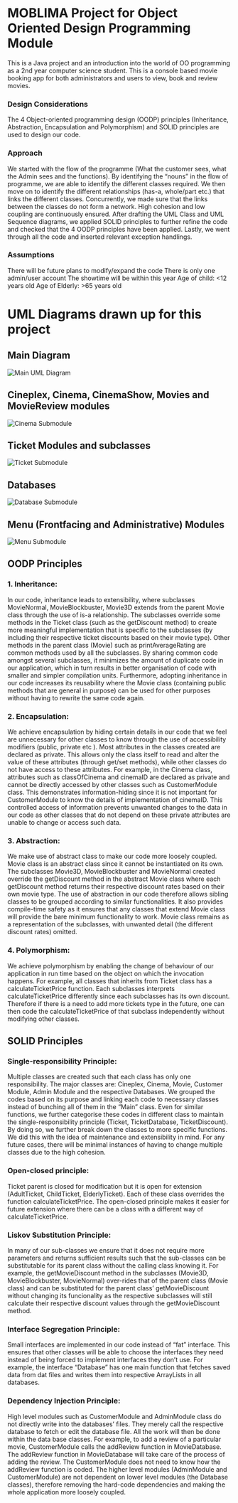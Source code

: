 # MOBLIMA Project for Object Oriented Design Programming Module

This is a Java project and an introduction into the world of OO programming as a 2nd year computer science student.
This is a console based movie booking app for both administrators and users to view, book and review movies.

### Design Considerations
The 4 Object-oriented programming design (OODP) principles (Inheritance, Abstraction, Encapsulation and Polymorphism) and SOLID principles are used to design our code. 

### Approach
We started with the flow of the programme (What the customer sees, what the Admin sees and the functions). By identifying the “nouns” in the flow of programme, we are able to identify the different classes required. We then move on to identify the different relationships (has-a, whole/part etc.) that links the different classes. Concurrently, we made sure that the links between the classes do not form a network. High cohesion and low coupling are continuously ensured. After drafting the UML Class and UML Sequence diagrams, we applied SOLID principles to further refine the code and checked that the 4 OODP principles have been applied. Lastly, we went through all the code and inserted relevant exception handlings. 

### Assumptions
There will be future plans to modify/expand the code
There is only one admin/user account 
The showtime will be within this year
Age of child: <12 years old
Age of Elderly: >65 years old


# UML Diagrams drawn up for this project

## Main Diagram
![Main UML Diagram](https://github.com/jirehcwe/MOBLIMA/blob/master/UML%20Class%20Diagram%201.jpg "Main UML Diagram")

## Cineplex, Cinema, CinemaShow, Movies and MovieReview modules
![Cinema Submodule](https://github.com/jirehcwe/MOBLIMA/blob/master/UML%20Class%20Diagram%205.png "Cineplex, Cinema, CinemaShow, Movies and MovieReview modules")

## Ticket Modules and subclasses
![Ticket Submodule](https://github.com/jirehcwe/MOBLIMA/blob/master/UML%20Class%20Diagram%204.png "Ticket and subclasses")

## Databases
![Database Submodule](https://github.com/jirehcwe/MOBLIMA/blob/master/UML%20Class%20Diagram%202.png "Databases")

## Menu (Frontfacing and Administrative) Modules
![Menu Submodule](https://github.com/jirehcwe/MOBLIMA/blob/master/UML%20Class%20Diagram%203.png "Menu (Frontfacing and Administrative) Modules")

## OODP Principles
### 1. Inheritance:
In our code, inheritance leads to extensibility, where subclasses MovieNormal, MovieBlockbuster, Movie3D extends from the parent Movie class through the use of is-a relationship. The subclasses override some methods in the Ticket class (such as the getDiscount method) to create more meaningful implementation that is specific to the subclasses (by including their respective ticket discounts based on their movie type). Other methods in the parent class (Movie) such as printAverageRating are common methods used by all the subclasses. By sharing common code amongst several subclasses, it minimizes the amount of duplicate code in our application, which in turn results in better organisation of code with smaller and simpler compilation units. Furthermore, adopting inheritance in our code increases its reusability where the Movie class (containing public methods that are general in purpose) can be used for other purposes without having to rewrite the same code again. 

### 2. Encapsulation:
We achieve encapsulation by hiding certain details in our code that we feel are unnecessary for other classes to know through the use of accessibility modifiers (public, private etc ). Most attributes in the classes created are declared as private. This allows only the class itself to read and alter the value of these attributes (through get/set methods), while other classes do not have access to these attributes. For example, in the Cinema class, attributes such as classOfCinema and cinemaID are declared as private and cannot be directly accessed by other classes such as CustomerModule class. This demonstrates information-hiding since it is not important for CustomerModule to know the details of implementation of cinemaID. This controlled access of information prevents unwanted changes to the data in our code as other classes that do not depend on these private attributes are unable to change or access such data. 

### 3. Abstraction:
We make use of abstract class to make our code more loosely coupled. Movie class is an abstract class since it cannot be instantiated on its own. The subclasses Movie3D, MovieBlockbuster and MovieNormal created override the getDiscount method in the abstract Movie class where each getDiscount method returns their respective discount rates based on their own movie type. The use of abstraction in our code therefore allows sibling classes to be grouped according to similar functionalities. It also provides compile-time safety as it ensures that any classes that extend Movie class will provide the bare minimum functionality to work. Movie class remains as a representation of the subclasses, with unwanted detail (the different discount rates) omitted. 

### 4. Polymorphism: 
We achieve polymorphism by enabling the change of behaviour of our application in run time based on the object on which the invocation happens. For example, all classes that inherits from Ticket class has a calculateTicketPrice function. Each subclasses interprets calculateTicketPrice differently since each subclasses has its own discount. Therefore if there is a need to add more tickets type in the future, one can then code the calculateTicketPrice of that subclass independently without modifying other classes. 

## SOLID Principles

### Single-responsibility Principle:
Multiple classes are created such that each class has only one responsibility. The major classes are: Cineplex, Cinema, Movie, Customer Module, Admin Module and the respective Databases. We grouped the codes based on its purpose and linking each code to necessary classes instead of bunching all of them in the “Main” class. Even for similar functions, we further categorise these codes in different class to maintain the single-responsibility principle (Ticket, TicketDatabase, TicketDiscount). By doing so, we further break down the classes to more specific functions. We did this with the idea of maintenance and extensibility in mind. For any future cases, there will be minimal instances of having to change multiple classes due to the high cohesion. 

### Open-closed principle:
Ticket parent is closed for modification but it is open for extension (AdultTicket, ChildTicket, ElderlyTicket). Each of these class overrides the function calculateTicketPrice. The open-closed principle makes it easier for future extension where there can be a class with a different way of calculateTicketPrice. 

### Liskov Substitution Principle:
In many of our sub-classes we ensure that it does not require more parameters and returns sufficient results such that the sub-classes can be substitutable for its parent class without the calling class knowing it. For example, the getMovieDiscount method in the subclasses (Movie3D, MovieBlockbuster, MovieNormal) over-rides that of the parent class (Movie class) and can be substituted for the parent class’ getMovieDiscount without changing its funcionality as the respective subclasses will still calculate their respective discount values through the getMovieDiscount method. 

### Interface Segregation Principle:
Small interfaces are implemented in our code instead of “fat” interface. This ensures that other classes will be able to choose the interfaces they need instead of being forced to implement interfaces they don’t use. For example, the interface “Database” has one main function that fetches saved data from dat files and writes them into respective ArrayLists in all databases.

### Dependency Injection Principle:
High level modules such as CustomerModule and AdminModule class do not directly write into the databases’ files. They merely call the respective database to fetch or edit the database file. All the work will then be done within the data base classes. For example, to add a review of a particular movie, CustomerModule calls the addReview function in MovieDatabase. The addReview function in MovieDatabase will take care of the process of adding the review. The CustomerModule does not need to know how the addReview function is coded. The higher level modules (AdminModule and CustomerModule) are not dependent on lower level  modules (the Database classes), therefore removing the hard-code dependencies and making the whole application more loosely coupled.
